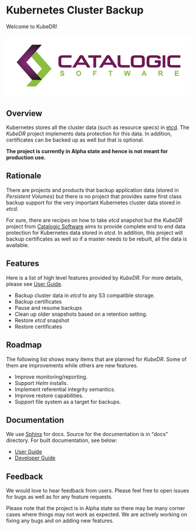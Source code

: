 # Kubernetes Cluster Backup

Welcome to KubeDR!

![catalogic Logo](logos/logo-2.5-horiz-small.png)

## Overview

Kubernetes stores all the cluster data (such as resource specs) in
[etcd](https://etcd.io/). The *KubeDR* project implements data
protection for this data. In addition, certificates can be backed up
as well but that is optional.

**The project is currently in Alpha state and hence is not meant for
production use.**

## Rationale

There are projects and products that backup application data (stored
in *Persistent Volumes*) but there is no project that provides same
first class backup support for the very important Kubernetes cluster
data stored in *etcd*.

For sure, there are recipes on how to take *etcd* snapshot but the
*KubeDR* project from
[Catalogic Software](https://www.catalogicsoftware.com/)
aims to provide complete end to end data protection for Kubernetes
data stored in *etcd*. In addition, this project will backup
certificates as well so if a master needs to be rebuilt, all the data
is available.

## Features

Here is a list of high level features provided by *KubeDR*. For more
details, please see
[User Guide](https://www.catalogicsoftware.com/).

- Backup cluster data in *etcd* to any S3 compatible storage.
- Backup certificates
- Pause and resume backups
- Clean up older snapshots based on a retention setting.
- Restore *etcd* snapshot
- Restore certificates

## Roadmap

The following list shows many items that are planned for
*KubeDR*. Some of them are improvements while others are new
features.

- Improve monitoring/reporting.
- Support *Helm* installs.
- Implement referential integrity semantics.
- Improve restore capabilities.
- Support file system as a target for backups.

## Documentation

We use [Sphinx](http://www.sphinx-doc.org/en/master/) for docs. Source
for the documentation is in "docs" directory. For built documentation,
see below:

- [User Guide](https://www.catalogicsoftware.com/)
- [Developer Guide](https://www.catalogicsoftware.com/)

## Feedback

We would love to hear feedback from users. Please feel free to open
issues for bugs as well as for any feature requests.

Please note that the project is in Alpha state so there may be many
corner cases where things may not work as expected. We are actively
working on fixing any bugs and on adding new features.

